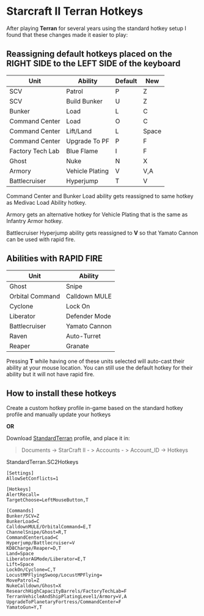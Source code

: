 # Starcraft II Terran Hotkeys

After playing **Terran** for several years using the standard hotkey setup I found that these changes made it easier to play:

## Reassigning default hotkeys placed on the RIGHT SIDE to the LEFT SIDE of the keyboard


| Unit           | Ability         | Default | New   |
|----------------|-----------------|---------|-------|
| SCV            | Patrol          | P       | Z     |
| SCV            | Build Bunker    | U       | Z     |
| Bunker         | Load            | L       | C     |
| Command Center | Load            | O       | C     |
| Command Center | Lift/Land       | L       | Space |
| Command Center | Upgrade To PF   | P       | F     |
| Factory Tech Lab| Blue Flame     | I       | F   |
| Ghost          | Nuke            | N       | X   |
| Armory         | Vehicle Plating | V       | V,A   |
| Battlecruiser  | Hyperjump       | T       | V   |


Command Center and Bunker Load ability gets reassigned to same hotkey as Medivac Load Ability hotkey.

Armory gets an alternative hotkey for Vehicle Plating that is the same as Infantry Armor hotkey. 

Battlecruiser Hyperjump ability gets reassigned to **V** so that Yamato Cannon can be used with rapid fire.

## Abilities with RAPID FIRE

| Unit            | Ability       |
|-----------------|---------------|
| Ghost           | Snipe         |
| Orbital Command | Calldown MULE |
| Cyclone         | Lock On       |
| Liberator       | Defender Mode |
| Battlecruiser   | Yamato Cannon |
| Raven           | Auto-Turret   |
| Reaper          | Granate       |

Pressing **T** while having one of these units selected will auto-cast their ability at your mouse location. You can still use the default hotkey for their ability but it will not have rapid fire.

## How to install these hotkeys

Create a custom hotkey profile in-game based on the standard hotkey profile and manually update your hotkeys

**OR**

Download [StandardTerran](https://github.com/Zaokret/sc2-terran-hotkeys/blob/main/StandardTerran.SC2Hotkeys) profile, and place it in:

> Documents -> StarCraft II - > Accounts - > Account_ID -> Hotkeys

StandardTerran.SC2Hotkeys
```
[Settings]
AllowSetConflicts=1

[Hotkeys]
AlertRecall=
TargetChoose=LeftMouseButton,T

[Commands]
Bunker/SCV=Z
BunkerLoad=C
CalldownMULE/OrbitalCommand=E,T
ChannelSnipe/Ghost=R,T
CommandCenterLoad=C
Hyperjump/Battlecruiser=V
KD8Charge/Reaper=D,T
Land=Space
LiberatorAGMode/Liberator=E,T
Lift=Space
LockOn/Cyclone=C,T
LocustMPFlyingSwoop/LocustMPFlying=
MovePatrol=Z
NukeCalldown/Ghost=X
ResearchHighCapacityBarrels/FactoryTechLab=F
TerranVehicleAndShipPlatingLevel1/Armory=V,A
UpgradeToPlanetaryFortress/CommandCenter=F
YamatoGun=Y,T

```
